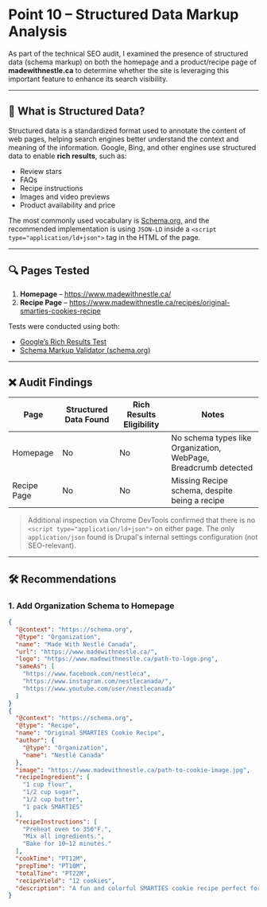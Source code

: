 # Point 10 – Structured Data Markup Analysis

As part of the technical SEO audit, I examined the presence of structured data (schema markup) on both the homepage and a product/recipe page of **madewithnestle.ca** to determine whether the site is leveraging this important feature to enhance its search visibility.

---

## 📌 What is Structured Data?

Structured data is a standardized format used to annotate the content of web pages, helping search engines better understand the context and meaning of the information. Google, Bing, and other engines use structured data to enable **rich results**, such as:

- Review stars
- FAQs
- Recipe instructions
- Images and video previews
- Product availability and price

The most commonly used vocabulary is [Schema.org](https://schema.org), and the recommended implementation is using `JSON-LD` inside a `<script type="application/ld+json">` tag in the HTML of the page.

---

## 🔍 Pages Tested

1. **Homepage** – https://www.madewithnestle.ca/
2. **Recipe Page** – https://www.madewithnestle.ca/recipes/original-smarties-cookies-recipe

Tests were conducted using both:
- [Google’s Rich Results Test](https://search.google.com/test/rich-results)
- [Schema Markup Validator (schema.org)](https://validator.schema.org/)

---

## ❌ Audit Findings

| Page              | Structured Data Found | Rich Results Eligibility | Notes                                       |
|-------------------|------------------------|--------------------------|---------------------------------------------|
| Homepage          | No                     | No                       | No schema types like Organization, WebPage, Breadcrumb detected |
| Recipe Page       | No                     | No                       | Missing Recipe schema, despite being a recipe |

> Additional inspection via Chrome DevTools confirmed that there is no `<script type="application/ld+json">` on either page. The only `application/json` found is Drupal's internal settings configuration (not SEO-relevant).

---

## 🛠 Recommendations

### 1. Add Organization Schema to Homepage
```json
{
  "@context": "https://schema.org",
  "@type": "Organization",
  "name": "Made With Nestlé Canada",
  "url": "https://www.madewithnestle.ca/",
  "logo": "https://www.madewithnestle.ca/path-to-logo.png",
  "sameAs": [
    "https://www.facebook.com/nestleca",
    "https://www.instagram.com/nestlecanada/",
    "https://www.youtube.com/user/nestlecanada"
  ]
}
{
  "@context": "https://schema.org",
  "@type": "Recipe",
  "name": "Original SMARTIES Cookie Recipe",
  "author": {
    "@type": "Organization",
    "name": "Nestlé Canada"
  },
  "image": "https://www.madewithnestle.ca/path-to-cookie-image.jpg",
  "recipeIngredient": [
    "1 cup flour",
    "1/2 cup sugar",
    "1/2 cup butter",
    "1 pack SMARTIES"
  ],
  "recipeInstructions": [
    "Preheat oven to 350°F.",
    "Mix all ingredients.",
    "Bake for 10–12 minutes."
  ],
  "cookTime": "PT12M",
  "prepTime": "PT10M",
  "totalTime": "PT22M",
  "recipeYield": "12 cookies",
  "description": "A fun and colorful SMARTIES cookie recipe perfect for kids."
}
